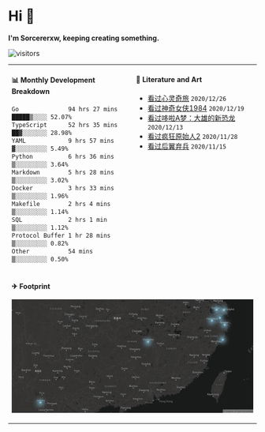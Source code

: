 # Hi 👋

**I'm Sorcererxw, keeping creating something.**

![visitors](https://visitor-badge.glitch.me/badge?page_id=sorcererxw.sorcererx)

<table width="800px">
<tr>
<td valign="top" width="50%">

#### 📊 Monthly Development Breakdown

<!--START_SECTION:waka-->
```text
Go              94 hrs 27 mins █████▒░░░░ 52.07%
TypeScript      52 hrs 35 mins ██▓░░░░░░░ 28.98%
YAML            9 hrs 57 mins  ▓░░░░░░░░░ 5.49%
Python          6 hrs 36 mins  ▒░░░░░░░░░ 3.64%
Markdown        5 hrs 28 mins  ▒░░░░░░░░░ 3.02%
Docker          3 hrs 33 mins  ▒░░░░░░░░░ 1.96%
Makefile        2 hrs 4 mins   ▒░░░░░░░░░ 1.14%
SQL             2 hrs 1 min    ▒░░░░░░░░░ 1.12%
Protocol Buffer 1 hr 28 mins   ▒░░░░░░░░░ 0.82%
Other           54 mins        ▒░░░░░░░░░ 0.50%
```
<!--END_SECTION:waka-->

<td valign="top" width="50%">

#### 💃 Literature and Art

<!--START_SECTION:douban-->
* [看过心灵奇旅](http://movie.douban.com/subject/24733428/) <code>2020/12/26</code>
* [看过神奇女侠1984](http://movie.douban.com/subject/27073752/) <code>2020/12/19</code>
* [看过哆啦A梦：大雄的新恐龙](http://movie.douban.com/subject/34454004/) <code>2020/12/13</code>
* [看过疯狂原始人2](http://movie.douban.com/subject/24298954/) <code>2020/11/28</code>
* [看过后翼弃兵](http://movie.douban.com/subject/32579283/) <code>2020/11/15</code>

<!--END_SECTION:douban-->

</td>
</tr>
<tr>
<td colspan="2">

#### ✈ Footprint

![footprint](./footprint.png)

</td>
</tr>
</table>


